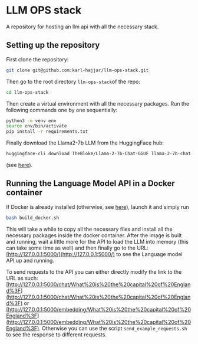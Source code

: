 # LLM OPS stack
A repository for hosting an llm api with all the necessary stack.

## Setting up the repository

First clone the repository:
```bash
git clone git@github.com:karl-hajjar/llm-ops-stack.git
``` 

Then go to the root directory `llm-ops-stack`of the repo:
```bash
cd llm-ops-stack
```

Then create a virtual environment with all the necessary packages. Run the following commands one by one sequentially:
```bash
python3 -m venv env
source env/bin/activate
pip install -r requirements.txt
```

Finally download the Llama2-7b LLM from the HuggingFace hub:
```bash 
huggingface-cli download TheBloke/Llama-2-7b-Chat-GGUF llama-2-7b-chat.Q4_K_M.gguf --local-dir . --local-dir-use-symlinks False
```
(see [here](https://huggingface.co/TheBloke/Llama-2-7B-Chat-GGUF)).

## Running the Language Model API in a Docker container
If Docker is already installed (otherwise, see [here](https://docs.docker.com/engine/install/)), launch it and simply run
```bash
bash build_docker.sh
```

This will take a while to copy all the necessary files and install all the necessary packages inside the docker 
container. After the image is built and running, wait a little more for the API to load the LLM into memory (this can 
take some time as well) and then finally go to the URL: [http://127.0.0.1:5000/](http://127.0.0.1:5000/) to see the 
Language model API up and running. 

To send requests to the API you can either directly modify the link to the URL as such:
[http://127.0.0.1:5000/chat/What%20is%20the%20capital%20of%20England%3F](http://127.0.0.1:5000/chat/What%20is%20the%20capital%20of%20England%3F)
or 
[http://127.0.0.1:5000/embedding/What%20is%20the%20capital%20of%20England%3F](http://127.0.0.1:5000/embedding/What%20is%20the%20capital%20of%20England%3F).
Otherwise you can use the script `send_example_requests.sh` to see the response to different requests.






